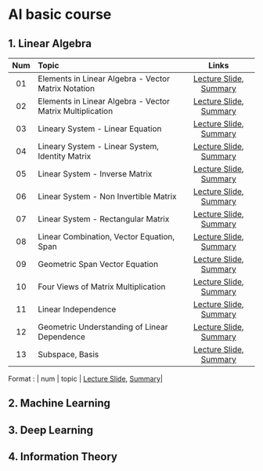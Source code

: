 # AI basic course


## 1. Linear Algebra
|Num|Topic|Links|
|:-:|:-|:-:|
| 01 | Elements in Linear Algebra - Vector Matrix Notation | [Lecture Slide](https://github.com/Jasonlee1995/AI_basic/blob/main/1.%20Linear%20Algebra/Lecture%20Slides/01.%20Elements%20in%20linear%20algebra%20-%20Vector%20Matrix%20Notation.pdf), [Summary](https://velog.io/@jasonlee1995/Linear-Algebra-Vector-Matrix-Notation)|
| 02 | Elements in Linear Algebra - Vector Matrix Multiplication | [Lecture Slide](https://github.com/Jasonlee1995/AI_basic/blob/main/1.%20Linear%20Algebra/Lecture%20Slides/02.%20Elements%20in%20linear%20algebra%20-%20Vector%20Matrix%20Multiplication.pdf), [Summary](https://velog.io/@jasonlee1995/Linear-Algebra-Vector-Matrix-Multiplication)|
| 03 | Lineary System - Linear Equation | [Lecture Slide](https://github.com/Jasonlee1995/AI_basic/blob/main/1.%20Linear%20Algebra/Lecture%20Slides/03.%20Linear%20system%20-%20Linear%20Equation.pdf), [Summary](https://velog.io/@jasonlee1995/Linear-Algebra-Linear-Equation)|
| 04 | Lineary System - Linear System, Identity Matrix | [Lecture Slide](https://github.com/Jasonlee1995/AI_basic/blob/main/1.%20Linear%20Algebra/Lecture%20Slides/04.%20Linear%20system%20-%20Linear%20System%2C%20Identity%20Matrix.pdf), [Summary](https://velog.io/@jasonlee1995/Linear-Algebra-Linear-System-Identity-Matrix)|
| 05 | Linear System - Inverse Matrix | [Lecture Slide](https://github.com/Jasonlee1995/AI_basic/blob/main/1.%20Linear%20Algebra/Lecture%20Slides/05.%20Linear%20system%20-%20Inverse%20Matrix.pdf), [Summary](https://velog.io/@jasonlee1995/Linear-Algebra-Inverse-Matrix)|
| 06 | Linear System - Non Invertible Matrix | [Lecture Slide](https://github.com/Jasonlee1995/AI_basic/blob/main/1.%20Linear%20Algebra/Lecture%20Slides/06.%20Linear%20system%20-%20Non%20Invertible%20Matrix.pdf), [Summary](https://velog.io/@jasonlee1995/Linear-Algebra-Non-Invertible-Matrix)|
| 07 | Linear System - Rectangular Matrix | [Lecture Slide](https://github.com/Jasonlee1995/AI_basic/blob/main/1.%20Linear%20Algebra/Lecture%20Slides/07.%20Linear%20system%20-%20Rectangular%20Matrix.pdf), [Summary](https://velog.io/@jasonlee1995/Linear-Algebra-Rectangular-Matrix)|
| 08 | Linear Combination, Vector Equation, Span | [Lecture Slide](https://github.com/Jasonlee1995/AI_basic/blob/main/1.%20Linear%20Algebra/Lecture%20Slides/08.%20Linear%20Combination%2C%20Vector%20Equation%2C%20Span.pdf), [Summary](https://velog.io/@jasonlee1995/Linear-Algebra-Linear-Combination-Vector-Equation-Span)|
| 09 | Geometric Span Vector Equation | [Lecture Slide](https://github.com/Jasonlee1995/AI_basic/blob/main/1.%20Linear%20Algebra/Lecture%20Slides/09.%20Geometric%20Span%20Vector%20Equation.pdf), [Summary](https://velog.io/@jasonlee1995/Linear-Algebra-Geometric-Span-Vector-Equation)|
| 10 | Four Views of Matrix Multiplication | [Lecture Slide](https://github.com/Jasonlee1995/AI_basic/blob/main/1.%20Linear%20Algebra/Lecture%20Slides/10.%20Four%20Views%20of%20Matrix%20Multiplication.pdf), [Summary](https://velog.io/@jasonlee1995/Linear-Algebra-Four-Views-of-Matrix-Multiplication)|
| 11 | Linear Independence | [Lecture Slide](https://github.com/Jasonlee1995/AI_basic/blob/main/1.%20Linear%20Algebra/Lecture%20Slides/11.%20Linear%20Independence.pdf), [Summary](https://velog.io/@jasonlee1995/Linear-Algebra-Linear-Independence)|
| 12 | Geometric Understanding of Linear Dependence | [Lecture Slide](https://github.com/Jasonlee1995/AI_basic/blob/main/1.%20Linear%20Algebra/Lecture%20Slides/12.%20Geometric%20Understanding%20of%20Linear%20Dependence.pdf), [Summary](https://velog.io/@jasonlee1995/Linear-Algebra-Geometric-Understanding-of-Linear-Dependence)|
| 13 | Subspace, Basis | [Lecture Slide](https://github.com/Jasonlee1995/AI_basic/blob/main/1.%20Linear%20Algebra/Lecture%20Slides/13.%20Subspace%2C%20Basis.pdf), [Summary](https://velog.io/@jasonlee1995/Linear-Algebra-Subspace-Basis)|



Format : | num | topic | [Lecture Slide](), [Summary]()|


## 2. Machine Learning


## 3. Deep Learning


## 4. Information Theory